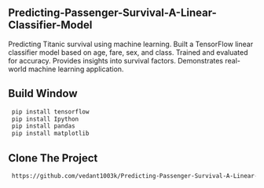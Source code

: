 ## Predicting-Passenger-Survival-A-Linear-Classifier-Model
Predicting Titanic survival using machine learning. Built a TensorFlow linear classifier model based on age, fare, sex, and class. Trained and evaluated for accuracy. Provides insights into survival factors. Demonstrates real-world machine learning application.

## Build Window 
```bash
 pip install tensorflow
 pip install Ipython
 pip install pandas
 pip install matplotlib
```
## Clone The Project
```bash
 https://github.com/vedant1003k/Predicting-Passenger-Survival-A-Linear-Classifier-Model.git
```

